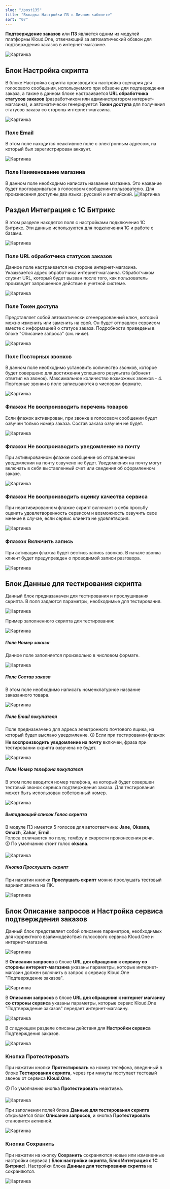 ```yaml
---
slug: "/post135"
title: "Вкладка Настройки ПЗ в Личном кабинете"
sort: "07"
---
```


**Подтверждение заказов** или **ПЗ** является одним из модулей платформы Kloud.One, отвечающий за автоматический обзвон для подтверждения заказов в интернет-магазине.

![Картинка](./images_shop/settings_shop_main.png "Модальное окно Настройки Подтверждения заказов по умолчанию")

## Блок Настройка скрипта

В блоке Настройка скрипта производится настройка сценария для голосового сообщения, используемого при обзвоне для подтверждения заказа, а также в данном блоке настраивается **URL обработчика статусов заказов** (разработчиком или администратором интернет-магазина), и автоматически генерируется **Токен доступа** для получения статусов заказа со стороны интернет-магазина.

![Картинка](./images_shop/script_settings.png "Окно Настройки скрипта")

### Поле Email

В этом поле находится неактивное поле с электронным адресом, на который был зарегистрирован аккаунт. 

![Картинка](./images_shop/settings_email.png "Поле Email")

### Поле Наименование магазина

В данном поле необходимо написать название магазина. Это название будет проговариваться в голосовом сообщении пользователю. Для произнесения доступны два языка: русский и английский.
![Картинка](./images_shop/settings_shop_name.png "Поле Наименование")

## Раздел Интеграция с 1С Битрикс

В этом разделе находятся поля с настройками подключения 1С Битрикс. Эти данные используются для подключения 1С и работе с базами. 

![Картинка](./images_shop/settings_integration_yes.png "Окно Настройки приёма показаний")

### Поле URL обработчика статусов заказов

Данное поле настраивается на стороне интернет-магазина. Указывается адрес обработчика интернет-магазина. Обработчиком служит URL, который будет вызван после того, как пользователь произведет запрошенное действие в учетной системе.

![Картинка](./images_shop/settings_url.png "Поле Наименование")

### Поле Токен доступа

Представляет собой автоматически сгенерированный ключ, который можно изменить или заменить на свой. Он будет отправлен сервисом вместе с информацией о статусе заказа. Подробности приведены в блоке "Описание запроса" (см. ниже).

![Картинка](./images_shop/settings_token.png "Поле Токен доступа")

### Поле Повторных звонков

В данном поле необходимо установить количество звонков, которое будет совершено для достижения успешного результата (абонент ответил на звонок). Максимальное количество возможных звонков - 4. Повторные звонки в поле записываются в числовом формате.

![Картинка](./images_shop/settings_repeat_calls.png "Поле Повторных звонков")

### Флажок Не воспроизводить перечень товаров

Если флажок активирован, при звонке в голосовом сообщении будет озвучен только номер заказа. Состав заказа озвучен не будет. 

![Картинка](./images_shop/settings_goods.png "Поле Флажок Перечень товаров")

### Флажок Не воспроизводить уведомление на почту

При активированном флажке сообщение об отправленном уведомлении на почту озвучено не будет. Уведомления на почту могут включать в себя выставленный счет или сведения об оформленном заказе.

![Картинка](./images_shop/settings_url.png "Поле Флажок Уведомление на почту")

### Флажок Не воспроизводить оценку качества сервиса

При неактивированном флажке скрипт включает в себя просьбу оценить удовлетворенность сервисом и возможность озвучить свое мнение в случае, если сервис клиента не удовлетворил. 

![Картинка](./images_shop/service_evaluation.png "Поле Флажок Оценка качества сервиса")

### Флажок Включить запись

При активации флажка будет вестись запись звонков. В начале звонка клиент будет предупрежден о проводимой записи разговора.

![Картинка](./images_shop/settings_record.png "Поле Включение записи")

## Блок Данные для тестирования скрипта 

Данный блок предназаначен для тестирования и прослушивания скрипта. В поля задаются параметры, необходимые для тестирования.

![Картинка](./images_shop/settings_test_default.png "Блок Тестирование скрипта")

Пример заполненного скрипта для тестирования: 

![Картинка](./images_shop/settings_test_full.png "Блок Тестирование скрипта")

##### Поле Номер заказа

Данное поле заполняется произвольно в числовом формате.

![Картинка](./images_shop/settings_test_number.png "Поле Номер заказа")

##### Поле Состав заказа

В этом поле необходимо написать номенклатурное название заказанного товара.

![Картинка](./images_shop/settings_test_name.png "Поле Состав заказа")

##### Поле Email покупателя

Поле предназначено для адреса электронного почтового ящика, на который будет выслано уведомление. 
🛈 Если при тестировании флажок **Не воспроизводить уведомление на почту** включен, фраза при тестировании скрипта озвучена не будет.

![Картинка](./images_shop/settings_test_email.png "Поле Email покупателя")

##### Поле Номер телефона покупателя

В этом поле вводится номер телефона, на который будет совершен тестовый звонок сервиса подтверждения заказа. Для тестирования может быть использован собственный номер. 

![Картинка](./images_shop/settings_test_phone.png "Поле Номер телефона покупателя")

##### Выпадающий список Голос скрипта

В модуле ПЗ имеется 5 голосов для автоответчика:  **Jane**, **Oksana**, **Omazh**, **Zahar**, **Ermil**.  
Голоса отличаются по полу, тембру и скорости произнесения речи.  
🛈 По умолчанию стоит голос **oksana**. 

![Картинка](./images_shop/settings_voice.png "Голос скрипта")

##### Кнопка Прослушать скрипт 

При нажатии кнопки **Прослушать скрипт** можно прослушать тестовый вариант звонка на ПК. 

![Картинка](./images_shop/settings_listen.png "Голос скрипта")

## Блок Описание запросов и Настройка сервиса подтверждения заказов

Данный блок представляет собой описание параметров, необходимых для корректного взайимодействия голосового сервиса Kloud.One и интернет-магазина.

![Картинка](./images_shop/settings_requests_description.png "Блок Описание запросов")

В **Описании запросов** в блоке **URL для обращения к сервису со стороны интернет-магазина** указаны параметры, которые интернет-магазин должен включить в запрос к сервису Kloud.One "Подтверждение заказов".

![Картинка](./images_shop/settings_requests_shop.png "URL для обращения к сервису со стороны интернет-магазина")

В **Описании запросов** в блоке **URL для обращения к интернет магазину со стороны сервиса** указаны параметры, которые сервис Kloud.One "Подтверждение заказов" передает интернет-магазину. 

![Картинка](./images_shop/settings_requests_service.png "URL для обращения к интернет магазину со стороны сервиса")

В следующем разделе описаны действия для **Настройки сервиса** Подтверждения заказов.

![Картинка](./images_shop/settings_how.png "Раздел Настройки сервиса")

### Кнопка Протестировать

При нажатии кнопки **Протестировать** на номер телефона, введенный в блоке **Тестирования скрипта**, через три минуты поступает тестовый звонок от сервиса **Kloud.One**.

🛈 По умолчанию кнопка **Протестировать** неактивна.

![Картинка](./images_shop/settings_testing1.png "Кнопка Протестировать")

При заполнении полей блока **Данные для тестирования скрипта** открывается блок **Описание запросов**, и кнопка **Протестировать** становится активной.

![Картинка](./images_shop/settings_testing2.png "Кнопка Протестировать")

### Кнопка Сохранить

При нажатии на кнопку **Сохранить** сохраняются новые или измененные настройки сервиса ( **Блок настройки скрипта**, **Блок Интеграция с 1С Битрикс**). Настройки блока **Данные для тестирования скрипта** не сохраняются.

![Картинка](./images_shop/settings_butt_save.png "Кнопка Сохранить")
